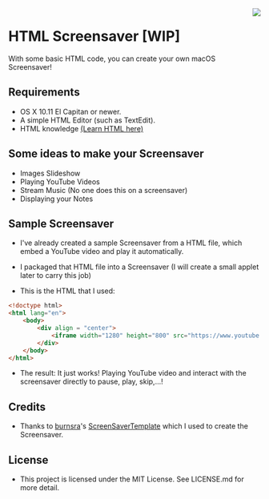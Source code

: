 <img align="right" src="https://github.com/Minh-Ton/HTML-Screensaver/raw/master/HTMLScreensaver/HTMLScreensaver/UI/thumbnail%402x.png">

# HTML Screensaver [WIP]

With some basic HTML code, you can create your own macOS Screensaver!

## Requirements

- OS X 10.11 El Capitan or newer.
- A simple HTML Editor (such as TextEdit).
- HTML knowledge [(Learn HTML here)](https://www.w3schools.com/html)

## Some ideas to make your Screensaver

- Images Slideshow
- Playing YouTube Videos
- Stream Music (No one does this on a screensaver)
- Displaying your Notes

## Sample Screensaver

- I've already created a sample Screensaver from a HTML file, which embed a YouTube video and play it automatically.

- I packaged that HTML file into a Screensaver (I will create a small applet later to carry this job)

- This is the HTML that I used:

``` html
<!doctype html>
<html lang="en">
    <body>
        <div align = "center">
            <iframe width="1280" height="800" src="https://www.youtube.com/embed/VMCL29PmBvg?vq=hd720&autoplay=1" frameborder="0" allow="accelerometer; autoplay; encrypted-media; gyroscope; picture-in-picture" allowfullscreen></iframe>
        </div>
    </body>
</html>

```
- The result: It just works! Playing YouTube video and interact with the screensaver directly to pause, play, skip,...!

## Credits

- Thanks to [burnsra](https://github.com/burnsra)'s [ScreenSaverTemplate](https://github.com/burnsra/ScreenSaverTemplate) which I used to create the Screensaver.

## License

- This project is licensed under the MIT License. See LICENSE.md for more detail. 
